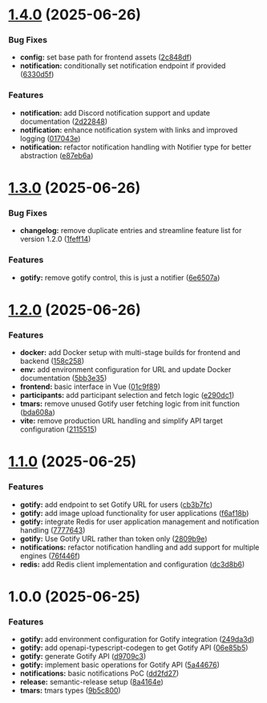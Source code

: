 # [1.4.0](https://github.com/Billos/tmars-notifier/compare/1.3.0...1.4.0) (2025-06-26)


### Bug Fixes

* **config:** set base path for frontend assets ([2c848df](https://github.com/Billos/tmars-notifier/commit/2c848dfe978c09b2acf41de8ff8a29a7df609f63))
* **notification:** conditionally set notification endpoint if provided ([6330d5f](https://github.com/Billos/tmars-notifier/commit/6330d5f7b500cb285c3c58ede4737e6547c98427))


### Features

* **notification:** add Discord notification support and update documentation ([2d22848](https://github.com/Billos/tmars-notifier/commit/2d22848e76e55907c62ccaffbdc3c458f449526f))
* **notification:** enhance notification system with links and improved logging ([017043e](https://github.com/Billos/tmars-notifier/commit/017043e91e7f1b0da995eee7b7f6f42fe33b973c))
* **notification:** refactor notification handling with Notifier type for better abstraction ([e87eb6a](https://github.com/Billos/tmars-notifier/commit/e87eb6ad8d0034e78a9c4562738e8b9ea369961e))

# [1.3.0](https://github.com/Billos/tmars-notifier/compare/1.2.0...1.3.0) (2025-06-26)


### Bug Fixes

* **changelog:** remove duplicate entries and streamline feature list for version 1.2.0 ([1feff14](https://github.com/Billos/tmars-notifier/commit/1feff145f8f056ef14cc1343152b0f2cd18c5b02))


### Features

* **gotify:** remove gotify control, this is just a notifier ([6e6507a](https://github.com/Billos/tmars-notifier/commit/6e6507a9ffc8545845802721e9bba7c4103f2037))

# [1.2.0](https://github.com/Billos/tmars-notifier/compare/1.1.0...1.2.0) (2025-06-26)

### Features

- **docker:** add Docker setup with multi-stage builds for frontend and backend ([158c258](https://github.com/Billos/tmars-notifier/commit/158c258111063beb039d43960c7b3795ac297e52))
- **env:** add environment configuration for URL and update Docker documentation ([5bb3e35](https://github.com/Billos/tmars-notifier/commit/5bb3e35a4a7e4c627fc8df6e37982099c5688bf3))
- **frontend:** basic interface in Vue ([01c9f89](https://github.com/Billos/tmars-notifier/commit/01c9f89c6329aef72c3deedf0a55e3e6488075f7))
- **participants:** add participant selection and fetch logic ([e290dc1](https://github.com/Billos/tmars-notifier/commit/e290dc175bb9bf84e5a8d2bd734eab42fa207340))
- **tmars:** remove unused Gotify user fetching logic from init function ([bda608a](https://github.com/Billos/tmars-notifier/commit/bda608ab3bc08935f9e6244e96917daa78890a56))
- **vite:** remove production URL handling and simplify API target configuration ([2115515](https://github.com/Billos/tmars-notifier/commit/2115515a147b5fb279f677714903991a35844321))

# [1.1.0](https://github.com/Billos/tmars-notifier/compare/1.0.0...1.1.0) (2025-06-25)

### Features

- **gotify:** add endpoint to set Gotify URL for users ([cb3b7fc](https://github.com/Billos/tmars-notifier/commit/cb3b7fccb50530fe5f25e838d1749fd56ecef048))
- **gotify:** add image upload functionality for user applications ([f6af18b](https://github.com/Billos/tmars-notifier/commit/f6af18bf909a1ca927c5928aa19b57313b987df8))
- **gotify:** integrate Redis for user application management and notification handling ([7777643](https://github.com/Billos/tmars-notifier/commit/7777643591d377135e732498260f4ebe0a099433))
- **gotify:** Use Gotify URL rather than token only ([2809b9e](https://github.com/Billos/tmars-notifier/commit/2809b9e627544998ef28e7956803147336c15292))
- **notifications:** refactor notification handling and add support for multiple engines ([76f446f](https://github.com/Billos/tmars-notifier/commit/76f446ff77b010ecafff75601e35f3ad6e3a5334))
- **redis:** add Redis client implementation and configuration ([dc3d8b6](https://github.com/Billos/tmars-notifier/commit/dc3d8b6d285090bbcd6e41dcf37095dba1530980))

# 1.0.0 (2025-06-25)

### Features

- **gotify:** add environment configuration for Gotify integration ([249da3d](https://github.com/Billos/tmars-notifier/commit/249da3d91f80f0a01009ccf27ba1c5fc2c9ae8fe))
- **gotify:** add openapi-typescript-codegen to get Gotify API ([06e85b5](https://github.com/Billos/tmars-notifier/commit/06e85b57caa7a933c3be41a240e6ee54164398b7))
- **gotify:** generate Gotify API ([d9709c3](https://github.com/Billos/tmars-notifier/commit/d9709c3badaaccfa356286712dd5451930fe252d))
- **gotify:** implement basic operations for Gotify API ([5a44676](https://github.com/Billos/tmars-notifier/commit/5a4467633107d878401b6066429cd554da7a04f7))
- **notifications:** basic notifications PoC ([dd2fd27](https://github.com/Billos/tmars-notifier/commit/dd2fd27ef21c786782c541cd3b8ce95656d419e9))
- **release:** semantic-release setup ([8a4164e](https://github.com/Billos/tmars-notifier/commit/8a4164e4b31b989839b012a32a5c65723743288d))
- **tmars:** tmars types ([9b5c800](https://github.com/Billos/tmars-notifier/commit/9b5c800757155c439453cd2d1e0268535e27faa7))
